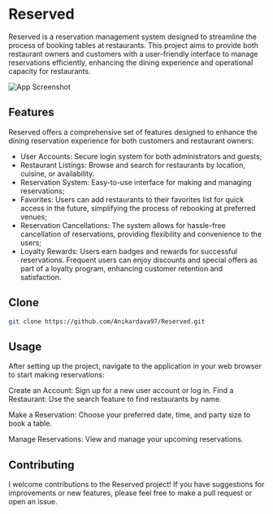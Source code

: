 
# Reserved

Reserved is a reservation management system designed to streamline the process of booking tables at restaurants. This project aims to provide both restaurant owners and customers with a user-friendly interface to manage reservations efficiently, enhancing the dining experience and operational capacity for restaurants.

![App Screenshot](https://i.ibb.co/mRF0pvT/Image.png)


## Features
Reserved offers a comprehensive set of features designed to enhance the dining reservation experience for both customers and restaurant owners:
- User Accounts: Secure login system for both administrators and guests;
- Restaurant Listings: Browse and search for restaurants by location, cuisine, or availability.
- Reservation System: Easy-to-use interface for making and managing reservations;
- Favorites: Users can add restaurants to their favorites list for quick access in the future, simplifying the process of rebooking at preferred venues;
- Reservation Cancellations: The system allows for hassle-free cancellation of reservations, providing flexibility and convenience to the users;
- Loyalty Rewards: Users earn badges and rewards for successful reservations. Frequent users can enjoy discounts and special offers as part of a loyalty program, enhancing customer retention and satisfaction.

## Clone


```bash
git clone https://github.com/Anikardava97/Reserved.git
```
    
## Usage
After setting up the project, navigate to the application in your web browser to start making reservations:

Create an Account: Sign up for a new user account or log in.
Find a Restaurant: Use the search feature to find restaurants by name.

Make a Reservation: Choose your preferred date, time, and party size to book a table.

Manage Reservations: View and manage your upcoming reservations.

## Contributing

I welcome contributions to the Reserved project! If you have suggestions for improvements or new features, please feel free to make a pull request or open an issue.
